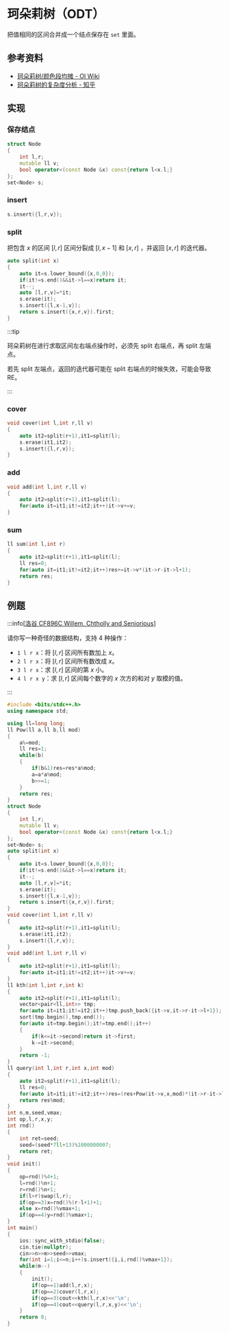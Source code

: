 # 珂朵莉树（ODT）

把值相同的区间合并成一个结点保存在 `set` 里面。

## 参考资料

- [珂朵莉树/颜色段均摊 - OI Wiki](https://oi-wiki.org/misc/odt/)
- [珂朵莉树的复杂度分析 - 知乎](https://zhuanlan.zhihu.com/p/102786071)

## 实现

### 保存结点

```cpp
struct Node
{
	int l,r;
	mutable ll v;
	bool operator<(const Node &x) const{return l<x.l;}
};
set<Node> s;
```

### insert

```cpp
s.insert({l,r,v});
```

### split

把包含 $x$ 的区间 $[l,r]$ 区间分裂成 $[l,x-1]$ 和 $[x,r]$ ，并返回 $[x,r]$ 的迭代器。

```cpp
auto split(int x)
{
	auto it=s.lower_bound({x,0,0});
	if(it!=s.end()&&it->l==x)return it;
	it--;
	auto [l,r,v]=*it;
	s.erase(it);
	s.insert({l,x-1,v});
	return s.insert({x,r,v}).first;
}
```

:::tip

珂朵莉树在进行求取区间左右端点操作时，必须先 split 右端点，再 split 左端点。

若先 split 左端点，返回的迭代器可能在 split 右端点的时候失效，可能会导致 RE。

:::

### cover

```cpp
void cover(int l,int r,ll v)
{
	auto it2=split(r+1),it1=split(l);
	s.erase(it1,it2);
	s.insert({l,r,v});
}
```

### add

```cpp
void add(int l,int r,ll v)
{
	auto it2=split(r+1),it1=split(l);
	for(auto it=it1;it!=it2;it++)it->v+=v;
}
```

### sum

```cpp
ll sum(int l,int r)
{
	auto it2=split(r+1),it1=split(l);
	ll res=0;
	for(auto it=it1;it!=it2;it++)res+=it->v*(it->r-it->l+1);
	return res;
}
```

## 例题

:::info[[洛谷 CF896C Willem, Chtholly and Seniorious](https://www.luogu.com.cn/problem/CF896C)]

请你写一种奇怪的数据结构，支持 $4$ 种操作：
- `1 l r x`：将 $[l,r]$ 区间所有数加上 $x$。
- `2 l r x`：将 $[l,r]$ 区间所有数改成 $x$。
- `3 l r x`：求 $[l,r]$ 区间的第 $x$ 小。
- `4 l r x y`：求 $[l,r]$ 区间每个数字的 $x$ 次方的和对 $y$ 取模的值。

:::

```cpp
#include <bits/stdc++.h>
using namespace std;

using ll=long long;
ll Pow(ll a,ll b,ll mod)
{
	a%=mod;
	ll res=1;
	while(b)
	{
		if(b&1)res=res*a%mod;
		a=a*a%mod;
		b>>=1;
	}
	return res;
}
struct Node
{
	int l,r;
	mutable ll v;
	bool operator<(const Node &x) const{return l<x.l;}
};
set<Node> s;
auto split(int x)
{
	auto it=s.lower_bound({x,0,0});
	if(it!=s.end()&&it->l==x)return it;
	it--;
	auto [l,r,v]=*it;
	s.erase(it);
	s.insert({l,x-1,v});
	return s.insert({x,r,v}).first;
}
void cover(int l,int r,ll v)
{
	auto it2=split(r+1),it1=split(l);
	s.erase(it1,it2);
	s.insert({l,r,v});
}
void add(int l,int r,ll v)
{
	auto it2=split(r+1),it1=split(l);
	for(auto it=it1;it!=it2;it++)it->v+=v;
}
ll kth(int l,int r,int k)
{
	auto it2=split(r+1),it1=split(l);
	vector<pair<ll,int>> tmp;
	for(auto it=it1;it!=it2;it++)tmp.push_back({it->v,it->r-it->l+1});
	sort(tmp.begin(),tmp.end());
	for(auto it=tmp.begin();it!=tmp.end();it++)
	{
		if(k<=it->second)return it->first;
		k-=it->second;
	}
	return -1;
}
ll query(int l,int r,int x,int mod)
{
	auto it2=split(r+1),it1=split(l);
	ll res=0;
	for(auto it=it1;it!=it2;it++)res=(res+Pow(it->v,x,mod)*(it->r-it->l+1)%mod)%mod;
	return res%mod;
}
int n,m,seed,vmax;
int op,l,r,x,y;
int rnd()
{
	int ret=seed;
	seed=(seed*7ll+13)%1000000007;
	return ret;
}
void init()
{
	op=rnd()%4+1;
	l=rnd()%n+1;
	r=rnd()%n+1;
	if(l>r)swap(l,r);
	if(op==3)x=rnd()%(r-l+1)+1;
	else x=rnd()%vmax+1;
	if(op==4)y=rnd()%vmax+1;
}
int main()
{
	ios::sync_with_stdio(false);
	cin.tie(nullptr);
	cin>>n>>m>>seed>>vmax;
	for(int i=1;i<=n;i++)s.insert({i,i,rnd()%vmax+1});
	while(m--)
	{
		init();
		if(op==1)add(l,r,x);
		if(op==2)cover(l,r,x);
		if(op==3)cout<<kth(l,r,x)<<'\n';
		if(op==4)cout<<query(l,r,x,y)<<'\n';
	}
	return 0;
}
```
